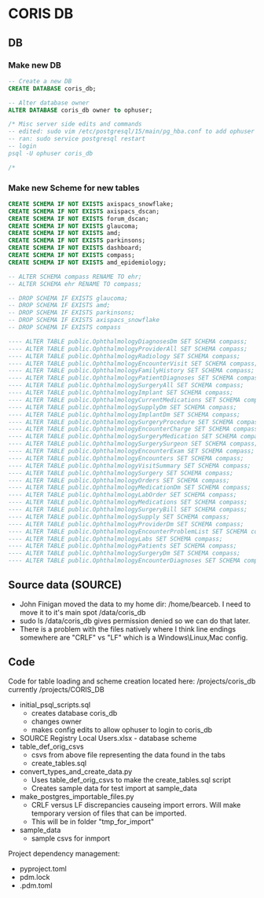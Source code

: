 # CORIS DB

## DB
### Make new DB
```sql
-- Create a new DB
CREATE DATABASE coris_db;

-- Alter database owner
ALTER DATABASE coris_db owner to ophuser;

/* Misc server side edits and commands
-- edited: sudo vim /etc/postgresql/15/main/pg_hba.conf to add ophuser to coris_db on line 93.
-- ran: sudo service postgresql restart
-- login
psql -U ophuser coris_db

/*
```

### Make new Scheme for new tables
```sql
CREATE SCHEMA IF NOT EXISTS axispacs_snowflake;
CREATE SCHEMA IF NOT EXISTS axispacs_dscan;
CREATE SCHEMA IF NOT EXISTS forum_dscan;
CREATE SCHEMA IF NOT EXISTS glaucoma;
CREATE SCHEMA IF NOT EXISTS amd;
CREATE SCHEMA IF NOT EXISTS parkinsons;
CREATE SCHEMA IF NOT EXISTS dashboard;
CREATE SCHEMA IF NOT EXISTS compass;
CREATE SCHEMA IF NOT EXISTS amd_epidemiology;

-- ALTER SCHEMA compass RENAME TO ehr;
-- ALTER SCHEMA ehr RENAME TO compass;

-- DROP SCHEMA IF EXISTS glaucoma;
-- DROP SCHEMA IF EXISTS amd;
-- DROP SCHEMA IF EXISTS parkinsons;
-- DROP SCHEMA IF EXISTS axispacs_snowflake
-- DROP SCHEMA IF EXISTS compass

---- ALTER TABLE public.OphthalmologyDiagnosesDm SET SCHEMA compass;
---- ALTER TABLE public.OphthalmologyProviderAll SET SCHEMA compass;
---- ALTER TABLE public.OphthalmologyRadiology SET SCHEMA compass;
---- ALTER TABLE public.OphthalmologyEncounterVisit SET SCHEMA compass;
---- ALTER TABLE public.OphthalmologyFamilyHistory SET SCHEMA compass;
---- ALTER TABLE public.OphthalmologyPatientDiagnoses SET SCHEMA compass;
---- ALTER TABLE public.OphthalmologySurgeryAll SET SCHEMA compass;
---- ALTER TABLE public.OphthalmologyImplant SET SCHEMA compass;
---- ALTER TABLE public.OphthalmologyCurrentMedications SET SCHEMA compass;
---- ALTER TABLE public.OphthalmologySupplyDm SET SCHEMA compass;
---- ALTER TABLE public.OphthalmologyImplantDm SET SCHEMA compass;
---- ALTER TABLE public.OphthalmologySurgeryProcedure SET SCHEMA compass;
---- ALTER TABLE public.OphthalmologyEncounterCharge SET SCHEMA compass;
---- ALTER TABLE public.OphthalmologySurgeryMedication SET SCHEMA compass;
---- ALTER TABLE public.OphthalmologySurgerySurgeon SET SCHEMA compass;
---- ALTER TABLE public.OphthalmologyEncounterExam SET SCHEMA compass;
---- ALTER TABLE public.OphthalmologyEncounters SET SCHEMA compass;
---- ALTER TABLE public.OphthalmologyVisitSummary SET SCHEMA compass;
---- ALTER TABLE public.OphthalmologySurgery SET SCHEMA compass;
---- ALTER TABLE public.OphthalmologyOrders SET SCHEMA compass;
---- ALTER TABLE public.OphthalmologyMedicationDm SET SCHEMA compass;
---- ALTER TABLE public.OphthalmologyLabOrder SET SCHEMA compass;
---- ALTER TABLE public.OphthalmologyMedications SET SCHEMA compass;
---- ALTER TABLE public.OphthalmologySurgeryBill SET SCHEMA compass;
---- ALTER TABLE public.OphthalmologySupply SET SCHEMA compass;
---- ALTER TABLE public.OphthalmologyProviderDm SET SCHEMA compass;
---- ALTER TABLE public.OphthalmologyEncounterProblemList SET SCHEMA compass;
---- ALTER TABLE public.OphthalmologyLabs SET SCHEMA compass;
---- ALTER TABLE public.OphthalmologyPatients SET SCHEMA compass;
---- ALTER TABLE public.OphthalmologySurgeryDm SET SCHEMA compass;
---- ALTER TABLE public.OphthalmologyEncounterDiagnoses SET SCHEMA compass;

```


## Source data (SOURCE)
* John Finigan moved the data to my home dir: /home/bearceb. I need to move it to it's main spot /data/coris_db
* sudo ls /data/coris_db gives permission denied so we can do that later.
* There is a problem with the files natively where I think line endings somewhere are "CRLF" vs "LF" which is a Windows\Linux,Mac config.

## Code
Code for table loading and scheme creation located here: /projects/coris_db currently /projects/CORIS_DB

* initial_psql_scripts.sql
  - creates database coris_db
  - changes owner
  - makes config edits to allow ophuser to login to coris_db
* SOURCE Registry Local Users.xlsx - database scheme
* table_def_orig_csvs
  - csvs from above file representing the data found in the tabs
  - create_tables.sql 
* convert_types_and_create_data.py
  - Uses table_def_orig_csvs to make the create_tables.sql script
  - Creates sample data for test import at sample_data
* make_postgres_importable_files.py
  - CRLF versus LF discrepancies causeing import errors. Will make temporary version of files that can be imported.
  - This will be in folder "tmp_for_import"
* sample_data
  - sample csvs for inmport

Project dependency management:
* pyproject.toml
* pdm.lock
* .pdm.toml 
